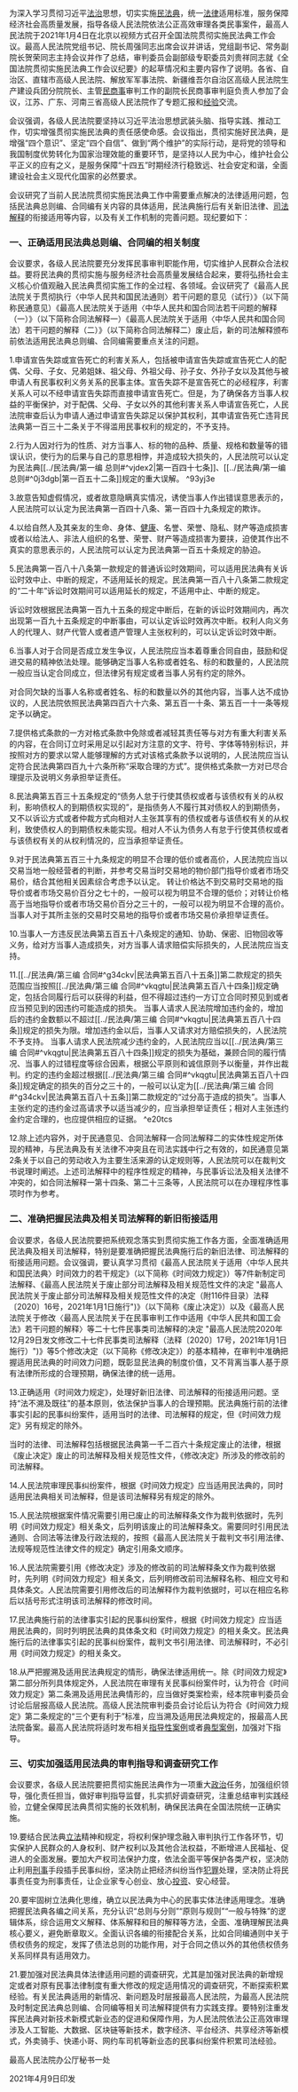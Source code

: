 为深入学习贯彻习近平[法治](https://www.lawbus.net/tags-27.html)思想，切实实施[民法典](https://www.lawbus.net/articles/1254.html "中华人民共和国民法典（全国人大官方全文，附Word电子文档下载）")，统一[法律](http://www.lawbus.net/law.html)适用标准，服务保障经济社会高质量发展，指导各级人民法院依法公正高效审理各类民事案件，最高人民法院于2021年1月4日在北京以视频方式召开全国法院贯彻实施民法典工作会议。最高人民法院党组书记、院长周强同志出席会议并讲话，党组副书记、常务副院长贺荣同志主持会议并作了总结，审判委员会副部级专职委员刘贵祥同志就《全国法院贯彻实施民法典工作会议纪要》的起草情况和主要内容作了说明。各省、自治区、直辖市高级人民法院、解放军军事法院、新疆维吾尔自治区高级人民法院生产建设兵团分院院长、主管[民商事](http://www.lawbus.net/civil.html)审判工作的副院长民商事审判庭负责人参加了会议，江苏、广东、河南三省高级人民法院作了专题汇报和[经验](https://www.lawbus.net/tags-55.html)交流。

会议强调，各级人民法院要坚持以习近平法治思想武装头脑、指导实践、推动工作，切实增强贯彻实施民法典的责任感使命感。会议指出，贯彻实施好民法典，是增强“四个意识”、坚定“四个自信”、做到“两个维护”的实际行动，是将党的领导和我国制度优势转化为国家治理效能的重要环节，是坚持以人民为中心，维护社会公平正义的应有之义，是服务保障“十四五”时期经济行稳致远、社会安定和谐，全面建设社会主义现代化国家的必然要求。

会议研究了当前人民法院贯彻实施民法典工作中需要重点解决的法律适用问题，包括民法典总则编、合同编有关内容的具体适用，民法典施行后有关新旧法律、[司法解释](https://www.lawbus.net/tags-57.html)的衔接适用等内容，以及有关工作机制的完善问题。现纪要如下：

### 一、正确适用民法典总则编、合同编的相关制度

会议要求，各级人民法院要充分发挥民事审判职能作用，切实维护人民群众合法权益。要将民法典的贯彻实施与服务经济社会高质量发展结合起来，要将弘扬社会主义核心价值观融入民法典贯彻实施工作的全过程、各领域。会议研究了《最高人民法院关于贯彻执行〈中华人民共和国民法通则〉若干问题的意见（试行）》（以下简称民通意见）《最高人民法院关于适用〈中华人民共和国合同法若干问题的解释（一）》（以下简称合同法解释一）《最高人民法院关于适用〈中华人民共和国合同法）若干问题的解释（二）》（以下简称合同法解释二）废止后，新的司法解释颁布前依法适用民法典总则编、合同编需要重点关注的问题。

1.申请宣告失踪或宣告死亡的利害关系人，包括被申请宣告失踪或宣告死亡人的配偶、父母、子女、兄弟姐妹、祖父母、外祖父母、孙子女、外孙子女以及其他与被申请人有民事权利义务关系的民事主体。宣告失踪不是宣告死亡的必经程序，利害关系人可以不经申请宣告失踪而直接申请宣告死亡。但是，为了确保各方当事人权益的平衡保护，对于配偶、父母、子女以外的其他利害关系人申请宣告死亡，人民法院审查后认为申请人通过申请宣告失踪足以保护其权利，其申请宣告死亡违背民法典第一百三十二条关于不得滥用民事权利的规定的，不予支持。

2.行为人因对行为的性质、对方当事人、标的物的品种、质量、规格和数量等的错误认识，使行为的后果与自己的意思相悖，并造成较大损失的，人民法院可以认定为民法典[[../民法典/第一编 总则#^vjdex2|第一百四十七条]]、[[../民法典/第一编 总则#^0j3dgb|第一百五十二条]]规定的重大误解。 ^93yj3e

3.故意告知虚假情况，或者故意隐瞒真实情况，诱使当事人作出错误意思表示的，人民法院可以认定为民法典第一百四十八条、第一百四十九条规定的欺诈。

4.以给自然人及其亲友的生命、身体、[健康](https://www.lawbus.net/tags-249.html)、名誉、荣誉、隐私、财产等造成损害或者以给法人、非法人组织的名誉、荣誉、财产等造成损害为要挟，迫使其作出不真实的意思表示的，人民法院可以认定为民法典第一百五十条规定的胁迫。

5.民法典第一百八十八条第一款规定的普通诉讼时效期间，可以适用民法典有关诉讼时效中止、中断的规定，不适用延长的规定。民法典第一百八十八条第二款规定的“二十年”诉讼时效期间可以适用延长的规定，不适用中止、中断的规定。

诉讼时效根据民法典第一百九十五条的规定中断后，在新的诉讼时效期间内，再次出现第一百九十五条规定的中断事由，可以认定诉讼时效再次中断。权利人向义务人的代理人、财产代管人或者遗产管理人主张权利的，可以认定诉讼时效中断。

6.当事人对于合同是否成立发生争议，人民法院应当本着尊重合同自由，鼓励和促进交易的精神依法处理。能够确定当事人名称或者姓名、标的和数量的，人民法院一般应当认定合同成立，但法律另有规定或者当事人另有约定的除外。

对合同欠缺的当事人名称或者姓名、标的和数量以外的其他内容，当事人达不成协议的，人民法院依照民法典第四百六十六条、第五百一十条、第五百一十一条等规定予以确定。

7.提供格式条款的一方对格式条款中免除或者减轻其责任等与对方有重大利害关系的内容，在合同订立时采用足以引起对方注意的文字、符号、字体等特别标识，并按照对方的要求以常人能够理解的方式对该格式条款予以说明的，人民法院应当认定符合民法典第四百九十六条所称“采取合理的方式”。提供格式条款一方对已尽合理提示及说明义务承担举证责任。

8.民法典第五百三十五条规定的“债务人怠于行使其债权或者与该债权有关的从权利，影响债权人的到期债权实现的”，是指债务人不履行其对债权人的到期债务，又不以诉讼方式或者仲裁方式向相对人主张其享有的债权或者与该债权有关的从权利，致使债权人的到期债权未能实现。相对人不认为债务人有怠于行使其债权或者与该债权有关的从权利情况的，应当承担举证责任。

9.对于民法典第五百三十九条规定的明显不合理的低价或者高价，人民法院应当以交易当地一般经营者的判断，并参考交易当时交易地的物价部门指导价或者市场交易价，结合其他相关因素综合考虑予以认定。
转让价格达不到交易时交易地的指导价或者市场交易价百分之七十的，一般可以视为明显不合理的低价；对转让价格高于当地指导价或者市场交易价百分之三十的，一般可以视为明显不合理的高价。当事人对于其所主张的交易时交易地的指导价或者市场交易价承担举证责任。

10.当事人一方违反民法典第五百五十八条规定的通知、协助、保密、旧物回收等义务，给对方当事人造成损失，对方当事人请求赔偿实际损失的，人民法院应当支持。

11.[[../民法典/第三编 合同#^g34ckv|民法典第五百八十五条]]第二款规定的损失范围应当按照[[../民法典/第三编 合同#^vkqgtu|民法典第五百八十四条]]规定确定，包括合同履行后可以获得的利益，但不得超过违约一方订立合同时预见到或者应当预见到的因违约可能造成的损失。
当事人请求人民法院增加违约金的，增加后的违约金数额以不超过[[../民法典/第三编 合同#^vkqgtu|民法典第五百八十四条]]规定的损失为限。增加违约金以后，当事人又请求对方赔偿损失的，人民法院不予支持。
当事人请求人民法院减少违约金的，人民法院应当以[[../民法典/第三编 合同#^vkqgtu|民法典第五百八十四条]]规定的损失为基础，兼顾合同的履行情况、当事人的过错程度等综合因素，根据公平原则和诚信原则予以衡量，并作出裁判。约定的违约金超过根据[[../民法典/第三编 合同#^vkqgtu|民法典第五百八十四条]]规定确定的损失的百分之三十的，一般可以认定为[[../民法典/第三编 合同#^g34ckv|民法典第五百八十五条]]第二款规定的“过分高于造成的损失”。当事人主张约定的违约金过高请求予以适当减少的，应当承担举证责任；相对人主张违约金约定合理的，也应提供相应的证据。 ^e20tcs

12.除上述内容外，对于民通意见、合同法解释一合同法解释二的实体性规定所体现的精神，与民法典及有关法律不冲突且在司法实践中行之有效的，如民通意见第2条关于以自己的劳动收入为主要生活来源的认定规则等，人民法院可以在裁判文书说理时阐述。上述司法解释中的程序性规定的精神，与民事诉讼法及相关法律不冲突的，如合同法解释一第十四条、第二十三条等，人民法院可以在办理程序性事项时作为参考。

### 二、准确把握民法典及相关司法解释的新旧衔接适用

会议要求，各级人民法院要把系统观念落实到贯彻实施工作各方面，全面准确适用民法典及相关司法解释，特别是要准确把握民法典施行后的新旧法律、司法解释的衔接适用问题。会议强调，要认真学习贯彻《最高人民法院关于适用〈中华人民共和国民法典〉时间效力的若干规定》（以下简称《时间效力规定》）等7件新制定司法解释、《最高人民法院关于废止部分司法解释及相关规范性文件的决定 "最高人民法院关于废止部分司法解释及相关规范性文件的决定（附116件目录）法释〔2020〕16号，2021年1月1日施行")》（以下简称《废止决定》）以及《最高人民法院关于修改〈最高人民法院关于在民事审判工作中适用《中华人民共和国工会法》若干问题的解释〉等二十七件民事类司法解释的决定 "最高人民法院2020年12月29日发文修改二十七件民事类司法解释（法释〔2020〕17号，2021年1月1日施行）")》等5个修改决定（以下简称《修改决定》）的基本精神，在审判中准确把握适用民法典的时间效力问题，既彰显民法典的制度价值，又不背离当事人基于原有法律所形成的合理预期，确保法律的统一适用。

13.正确适用《时间效力规定》，处理好新旧法律、司法解释的衔接适用问题。坚持“法不溯及既往”的基本原则，依法保护当事人的合理预期。民法典施行前的法律事实引起的民事纠纷案件，适用当时的法律、司法解释的规定，但《时间效力规定》另有规定的除外。

当时的法律、司法解释包括根据民法典第一千二百六十条规定废止的法律，根据《废止决定》废止的司法解释及相关规范性文件，《修改决定》所涉及的修改前的司法解释。

14.人民法院审理民事纠纷案件，根据《时间效力规定》应当适用民法典的，同时适用民法典相关司法解释，但是该司法解释另有规定的除外。

15.人民法院根据案件情况需要引用已废止的司法解释条文作为裁判依据时，先列明《时间效力规定》相关条文，后列明该废止的司法解释条文。需要同时引用民法通则、合同法等法律及行政法规的，按照《最高人民法院关于裁判文书引用法律、法规等规范性法律文件的规定》确定引用条文顺序。

16.人民法院需要引用《修改决定》涉及的修改前的司法解释条文作为裁判依据时，先列明《时间效力规定》相关条文，后列明修改前司法解释名称、相应文号和具体条文。人民法院需要引用修改后的司法解释作为裁判依据时，可以在相应名称后以括号形式注明该司法解释的修改时间。

17.民法典施行前的法律事实引起的民事纠纷案件，根据《时间效力规定》应当适用民法典的，同时列明民法典的具体条文和《时间效力规定》的相关条文。民法典施行后的法律事实引起的民事纠纷案件，裁判文书引用法律、司法解释时，不必引用《时间效力规定》的相关条文。

18.从严把握溯及适用民法典规定的情形，确保法律适用统一。除《时间效力规定》第二部分所列具体规定外，人民法院在审理有关民事纠纷案件时，认为符合《时间效力规定》第二条溯及适用民法典情形的，应当做好类案检索，经本院审判委员会讨论后层报高级人民法院。高级人民法院审判委员会讨论后认为符合《时间效力规定》第二条规定的“三个更有利于”标准，应当溯及适用民法典规定的，报最高人民法院备案。最高人民法院将适时发布相关[指导性案例](https://www.lawbus.net/tags-148.html)或者[典型案例](https://www.lawbus.net/tags-65.html)，加强对下指导。

### 三、切实加强适用民法典的审判指导和调查研究工作

会议要求，各级人民法院要把贯彻实施民法典作为一项重大[政治](https://www.lawbus.net/tags-174.html)任务，加强组织领导，强化责任担当，做好审判指导监督，扎实抓好调查研究，注重总结审判实践经验，立健全保障民法典贯彻实施的长效机制，确保民法典在全国法院统一正确实施。

19.要结合民法典[立法](https://www.lawbus.net/tags-200.html)精神和规定，将权利保护理念融入审判执行工作各环节，切实保护人民群众的人身权利、财产权利以及其他合法权益，不断增进人民福祉、促进人的全面发展。要加大产权司法保护力度，依法全面平等保护各类产权，坚决防止利用[刑事](http://www.lawbus.net/penal.html)手段插手民事纠纷，坚决防止把经济纠纷当作[犯罪](https://www.lawbus.net/tags-220.html)处理，坚决防止将民事责任变为刑事责任，让企业家专心创业、放心[投资](https://www.lawbus.net/tags-49.html)、安心经营。

20.要牢固树立法典化思维，确立以民法典为中心的民事实体法律适用理念。准确把握民法典各编之间关系，充分认识“总则与分则”“原则与规则”“一般与特殊”的逻辑体系，综合运用文义解释、体系解释和目的解释等方法，全面、准确理解民法典核心要义，避免断章取义。全面认识各编的衔接配合关系，比如合同编通则中关于债权债务的规定，发挥了债法总则的功能作用，对于合同之债以外的其他债权债务关系同样具有适用效力。

21.要加强对民法典具体法律适用问题的调查研究，尤其是加强对民法典的新增规定或者对原有民事法律制度有重大修改的规定适用情况的调查研究，不断探索积累经验。有关民法典适用的新情况、新问题及时层报最高人民法院，为最高人民法院及时制定民法典总则编、合同编等相关司法解释提供有力实践支撑。要特别注重发挥民法典对新技术新模式新业态的促进和保障作用，为人民法院依法公正高效审理涉及人工智能、大数据、区块链等新技术，数字经济、平台经济、共享经济等新模式，外卖骑手、快递小哥、网约车司机等新业态的民事纠纷案件积累司法经验。

最高人民法院办公厅秘书一处

2021年4月9日印发